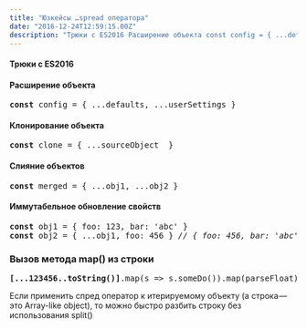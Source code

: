 ```yaml
---
title: "Юзкейсы …spread оператора"
date: "2016-12-24T12:59:15.00Z"
description: "Трюки с ES2016 Расширение объекта const config = { ...defaults, ...userSettings }  Клонирование объекта const clone = { ...sourc"
---
```


<!--kg-card-begin: html--><h4>Трюки с ES2016</h4>
<h4>Расширение объекта</h4>
<pre><strong>const </strong>config = { ...defaults, ...userSettings }</pre>
<h4>Клонирование объекта</h4>
<pre><strong>const </strong>clone = { ...sourceObject  }</pre>
<h4>Слияние объектов</h4>
<pre><strong>const </strong>merged = { ...obj1, ...obj2 }</pre>
<h4>Иммутабельное обновление свойств</h4>
<pre><strong>const </strong>obj1 = { foo: 123, bar: 'abc' }<br><strong>const </strong>obj2 = { ...obj1, foo: 456 } <em>// { foo: 456, bar: 'abc' }</em></pre>
<h3>Вызов метода map() из строки</h3>
<pre><strong>[...123456..toString()]</strong>.map(s =&gt; s.someDo()).map(parseFloat)</pre>
<p>Если применить спред оператор к итерируемому объекту (а строка — это Array-like object), то можно быстро разбить строку без использования split()</p>

<!--kg-card-end: html-->

